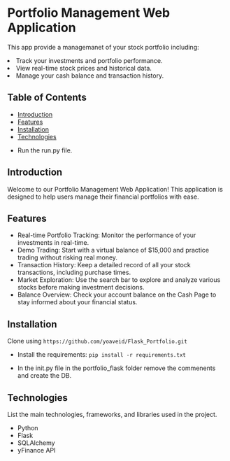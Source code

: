 # Portfolio Management Web Application

This app provide a managemanet of your stock portfolio including:
<li>Track your investments and portfolio performance.</li>
<li>View real-time stock prices and historical data.</li>
<li>Manage your cash balance and transaction history.</li>

## Table of Contents
- [Introduction](#introduction)
- [Features](#features)
- [Installation](#installation)
- [Technologies](#technologies)


* Run the run.py file.

## Introduction

Welcome to our Portfolio Management Web Application! This application is designed to help users manage their financial portfolios with ease. 

## Features

* Real-time Portfolio Tracking: Monitor the performance of your investments in real-time.
* Demo Trading: Start with a virtual balance of $15,000 and practice trading without risking real money.
* Transaction History: Keep a detailed record of all your stock transactions, including purchase times.
* Market Exploration: Use the search bar to explore and analyze various stocks before making investment decisions.
* Balance Overview: Check your account balance on the Cash Page to stay informed about your financial status.

## Installation

Clone using ```https://github.com/yoaveid/Flask_Portfolio.git```

* Install the requirements:
 ```pip install -r requirements.txt ```

* In the init.py file in the portfolio_flask folder remove the commenents and create the DB.



## Technologies
List the main technologies, frameworks, and libraries used in the project.

* Python
* Flask
* SQLAlchemy
* yFinance API
